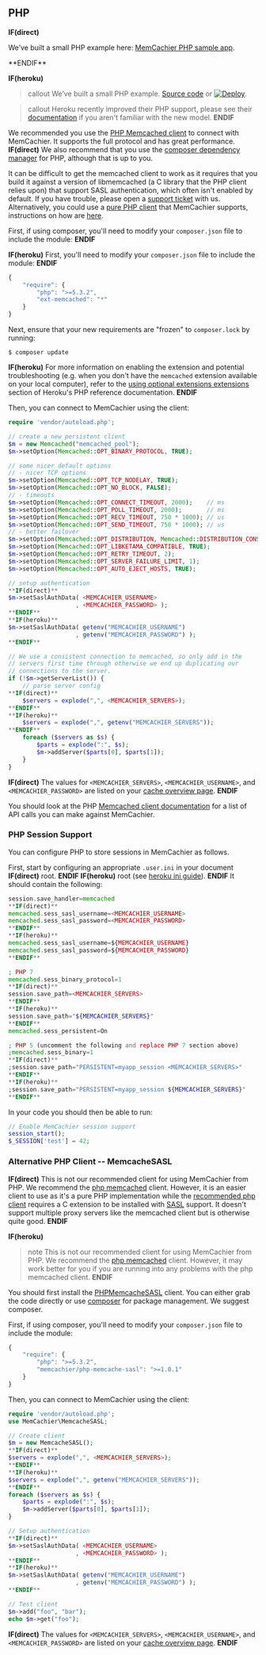 
## PHP

**IF(direct)**
<p class="alert alert-info">
We’ve built a small PHP example here:
<a href="https://github.com/memcachier/examples-php">MemCachier PHP sample app</a>.
</p>
**ENDIF**

**IF(heroku)**
>callout
>We’ve built a small PHP example.
><a class="github-source-code" href="https://github.com/memcachier/examples-php">Source code</a> or
>[![Deploy](https://www.herokucdn.com/deploy/button.png)](https://heroku.com/deploy?template=https://github.com/memcachier/examples-php).

>callout
>Heroku recently improved their PHP support, please see their
>[documentation](https://devcenter.heroku.com/articles/php-support)
>if you aren't familiar with the new model.
**ENDIF**

We recommended you use the [PHP Memcached
client](http://www.php.net/manual/en/book.memcached.php) to connect with
MemCachier. It supports the full protocol and has great performance.
**IF(direct)**
We also recommend that you use the [composer dependency
manager](https://getcomposer.org/) for PHP, although that is up to you.

It can be difficult to get the memcached client to work as it requires that you
build it against a version of libmemcached (a C library that the PHP client
relies upon) that support SASL authentication, which often isn't enabled by
default. If you have trouble, please open a [support
ticket](http://support.memcachier.com/) with us. Alternatively, you could use a
[pure PHP client](#alternative-php-client----memcachesasl) that MemCachier
supports, instructions on how are [here](#alternative-php-client----memcachesasl).

First, if using composer, you'll need to modify your `composer.json` file to
include the module:
**ENDIF**

**IF(heroku)**
First, you'll need to modify your `composer.json` file to include the
module:
**ENDIF**

```js
{
    "require": {
        "php": ">=5.3.2",
        "ext-memcached": "*"
    }
}
```

Next, ensure that your new requirements are "frozen" to `composer.lock` by running:

```term
$ composer update
```

**IF(heroku)**
For more information on enabling the extension and potential troubleshooting (e.g. when you don't have the `memcached` extension available on your local computer), refer to the [using optional extensions extensions](/articles/php-support#using-optional-extensions) section of Heroku's PHP reference documentation.
**ENDIF**

Then, you can connect to MemCachier using the client:

```php
require 'vendor/autoload.php';

// create a new persistent client
$m = new Memcached("memcached_pool");
$m->setOption(Memcached::OPT_BINARY_PROTOCOL, TRUE);

// some nicer default options
// - nicer TCP options
$m->setOption(Memcached::OPT_TCP_NODELAY, TRUE);
$m->setOption(Memcached::OPT_NO_BLOCK, FALSE);
// - timeouts
$m->setOption(Memcached::OPT_CONNECT_TIMEOUT, 2000);    // ms
$m->setOption(Memcached::OPT_POLL_TIMEOUT, 2000);       // ms
$m->setOption(Memcached::OPT_RECV_TIMEOUT, 750 * 1000); // us
$m->setOption(Memcached::OPT_SEND_TIMEOUT, 750 * 1000); // us
// - better failover
$m->setOption(Memcached::OPT_DISTRIBUTION, Memcached::DISTRIBUTION_CONSISTENT);
$m->setOption(Memcached::OPT_LIBKETAMA_COMPATIBLE, TRUE);
$m->setOption(Memcached::OPT_RETRY_TIMEOUT, 2);
$m->setOption(Memcached::OPT_SERVER_FAILURE_LIMIT, 1);
$m->setOption(Memcached::OPT_AUTO_EJECT_HOSTS, TRUE);

// setup authentication
**IF(direct)**
$m->setSaslAuthData( <MEMCACHIER_USERNAME>
                   , <MEMCACHIER_PASSWORD> );
**ENDIF**
**IF(heroku)**
$m->setSaslAuthData( getenv("MEMCACHIER_USERNAME")
                   , getenv("MEMCACHIER_PASSWORD") );
**ENDIF**

// We use a consistent connection to memcached, so only add in the
// servers first time through otherwise we end up duplicating our
// connections to the server.
if (!$m->getServerList()) {
    // parse server config
**IF(direct)**
    $servers = explode(",", <MEMCACHIER_SERVERS>);
**ENDIF**
**IF(heroku)**
    $servers = explode(",", getenv("MEMCACHIER_SERVERS"));
**ENDIF**
    foreach ($servers as $s) {
        $parts = explode(":", $s);
        $m->addServer($parts[0], $parts[1]);
    }
}
```

**IF(direct)**
The values for `<MEMCACHIER_SERVERS>`, `<MEMCACHIER_USERNAME>`, and
`<MEMCACHIER_PASSWORD>` are listed on your [cache overview
page](https://www.memcachier.com/caches).
**ENDIF**

You should look at the PHP [Memcached client
documentation](http://www.php.net/manual/en/book.memcached.php) for a list of
API calls you can make against MemCachier.

### PHP Session Support

You can configure PHP to store sessions in MemCachier as follows.

First, start by configuring an appropriate `.user.ini` in your document
**IF(direct)**
root.
**ENDIF**
**IF(heroku)**
root (see [heroku ini
guide](https://devcenter.heroku.com/articles/custom-php-settings#user-ini-files-recommended)).
**ENDIF**
It should contain the following:

```php
session.save_handler=memcached
**IF(direct)**
memcached.sess_sasl_username=<MEMCACHIER_USERNAME>
memcached.sess_sasl_password=<MEMCACHIER_PASSWORD>
**ENDIF**
**IF(heroku)**
memcached.sess_sasl_username=${MEMCACHIER_USERNAME}
memcached.sess_sasl_password=${MEMCACHIER_PASSWORD}
**ENDIF**

; PHP 7
memcached.sess_binary_protocol=1
**IF(direct)**
session.save_path=<MEMCACHIER_SERVERS>
**ENDIF**
**IF(heroku)**
session.save_path="${MEMCACHIER_SERVERS}"
**ENDIF**
memcached.sess_persistent=On

; PHP 5 (uncomment the following and replace PHP 7 section above)
;memcached.sess_binary=1
**IF(direct)**
;session.save_path="PERSISTENT=myapp_session <MEMCACHIER_SERVERS>"
**ENDIF**
**IF(heroku)**
;session.save_path="PERSISTENT=myapp_session ${MEMCACHIER_SERVERS}"
**ENDIF**
```

In your code you should then be able to run:

```php
// Enable MemCachier session support
session_start();
$_SESSION['test'] = 42;
```

### Alternative PHP Client -- MemcacheSASL

**IF(direct)**
This is not our recommended client for using MemCachier from PHP. We recommend
the [php memcached](#php) client. However, it is an easier client to use as
it's a pure PHP implementation while the [recommended php client](#php)
requires a C extension to be installed with
[SASL](http://en.wikipedia.org/wiki/Simple_Authentication_and_Security_Layer)
support. It doesn't support multiple proxy servers like the memcached client
but is otherwise quite good.
**ENDIF**

**IF(heroku)**
>note
>This is not our recommended client for using MemCachier from PHP. We
>recommend the [php memcached](#php) client. However, it may work
>better for you if you are running into any problems with the php
>memcached client.
**ENDIF**

You should first install the
[PHPMemcacheSASL](https://github.com/memcachier/PHPMemcacheSASL) client. You
can either grab the code directly or use [composer](https://getcomposer.org/)
for package management. We suggest composer.

First, if using composer, you'll need to modify your `composer.json` file to
include the module:

```js
{
    "require": {
        "php": ">=5.3.2",
        "memcachier/php-memcache-sasl": ">=1.0.1"
    }
}
```

Then, you can connect to MemCachier using the client:

```php
require 'vendor/autoload.php';
use MemCachier\MemcacheSASL;

// Create client
$m = new MemcacheSASL();
**IF(direct)**
$servers = explode(",", <MEMCACHIER_SERVERS>);
**ENDIF**
**IF(heroku)**
$servers = explode(",", getenv("MEMCACHIER_SERVERS"));
**ENDIF**
foreach ($servers as $s) {
    $parts = explode(":", $s);
    $m->addServer($parts[0], $parts[1]);
}

// Setup authentication
**IF(direct)**
$m->setSaslAuthData( <MEMCACHIER_USERNAME>
                   , <MEMCACHIER_PASSWORD> );
**ENDIF**
**IF(heroku)**
$m->setSaslAuthData( getenv("MEMCACHIER_USERNAME")
                   , getenv("MEMCACHIER_PASSWORD") );
**ENDIF**

// Test client
$m->add("foo", "bar");
echo $m->get("foo");
```

**IF(direct)**
The values for `<MEMCACHIER_SERVERS>`, `<MEMCACHIER_USERNAME>`, and
`<MEMCACHIER_PASSWORD>` are listed on your [cache overview
page](https://www.memcachier.com/caches).
**ENDIF**
